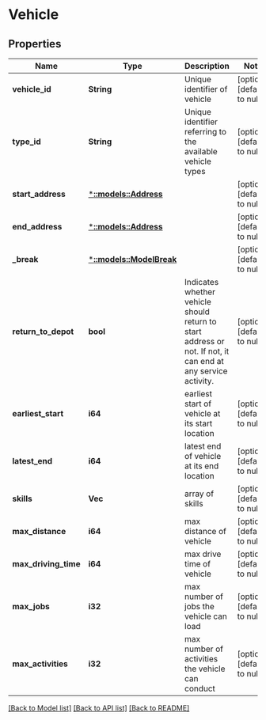 # Vehicle

## Properties
Name | Type | Description | Notes
------------ | ------------- | ------------- | -------------
**vehicle_id** | **String** | Unique identifier of vehicle | [optional] [default to null]
**type_id** | **String** | Unique identifier referring to the available vehicle types | [optional] [default to null]
**start_address** | [***::models::Address**](Address.md) |  | [optional] [default to null]
**end_address** | [***::models::Address**](Address.md) |  | [optional] [default to null]
**_break** | [***::models::ModelBreak**](Break.md) |  | [optional] [default to null]
**return_to_depot** | **bool** | Indicates whether vehicle should return to start address or not. If not, it can end at any service activity. | [optional] [default to null]
**earliest_start** | **i64** | earliest start of vehicle at its start location | [optional] [default to null]
**latest_end** | **i64** | latest end of vehicle at its end location | [optional] [default to null]
**skills** | **Vec<String>** | array of skills | [optional] [default to null]
**max_distance** | **i64** | max distance of vehicle | [optional] [default to null]
**max_driving_time** | **i64** | max drive time of vehicle | [optional] [default to null]
**max_jobs** | **i32** | max number of jobs the vehicle can load | [optional] [default to null]
**max_activities** | **i32** | max number of activities the vehicle can conduct | [optional] [default to null]

[[Back to Model list]](../README.md#documentation-for-models) [[Back to API list]](../README.md#documentation-for-api-endpoints) [[Back to README]](../README.md)


